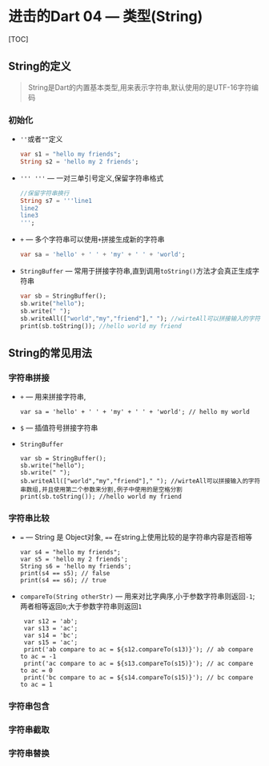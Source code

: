 # 进击的Dart 04 — 类型(String)

[TOC]

## String的定义

> String是Dart的内置基本类型,用来表示字符串,默认使用的是UTF-16字符编码



### 初始化

* `''`或者`""`定义

  ```dart
  var s1 = "hello my friends";
  String s2 = 'hello my 2 friends';
  ```



* `''' '''`  —  一对三单引号定义,保留字符串格式

  ```dart
  //保留字符串换行
  String s7 = '''line1
  line2
  line3
  ''';
  ```

  

* `+` — 多个字符串可以使用`+`拼接生成新的字符串

  ```dart
  var sa = 'hello' + ' ' + 'my' + ' ' + 'world';
  ```

  

* `StringBuffer` — 常用于拼接字符串,直到调用`toString()`方法才会真正生成字符串

  ```dart
  var sb = StringBuffer();
  sb.write("hello");
  sb.write(" ");
  sb.writeAll(["world","my","friend"]," "); //wirteAll可以拼接输入的字符串数组,并且使用第二个参数来分割,例子中使用的是空格分割
  print(sb.toString()); //hello world my friend
  ```



## String的常见用法

### 字符串拼接

* `+` — 用来拼接字符串,

  ```
  var sa = 'hello' + ' ' + 'my' + ' ' + 'world'; // hello my world
  ```

* `$` — 插值符号拼接字符串

  

* `StringBuffer`

  ```
  var sb = StringBuffer();
  sb.write("hello");
  sb.write(" ");
  sb.writeAll(["world","my","friend"]," "); //wirteAll可以拼接输入的字符串数组,并且使用第二个参数来分割,例子中使用的是空格分割
  print(sb.toString()); //hello world my friend
  ```

  

### 字符串比较

* `=` — String 是 Object对象,  `==` 在string上使用比较的是字符串内容是否相等

  ```
  var s4 = "hello my friends";
  var s5 = 'hello my 2 friends';
  String s6 = 'hello my friends';
  print(s4 == s5); // false
  print(s4 == s6); // true
  ```

  

* `compareTo(String otherStr)` — 用来对比字典序,小于参数字符串则返回`-1`;两者相等返回`0`;大于参数字符串则返回`1`

  ```
   var s12 = 'ab';
   var s13 = 'ac';
   var s14 = 'bc';
   var s15 = 'ac';
   print('ab compare to ac = ${s12.compareTo(s13)}'); // ab compare to ac = -1
   print('ac compare to ac = ${s13.compareTo(s15)}'); // ac compare to ac = 0
   print('bc compare to ac = ${s14.compareTo(s15)}'); // bc compare to ac = 1
  ```

  

### 字符串包含



### 字符串截取



### 字符串替换



